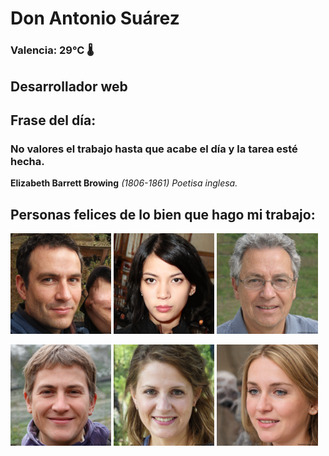 # Don Antonio Suárez
### Valencia:  29°C 🌡️
## Desarrollador web
## Frase del día:
<!-- START QUOTE -->
### No valores el trabajo hasta que acabe el día y la tarea esté hecha.
**Elizabeth Barrett Browing** *(1806-1861) Poetisa inglesa.*
<!-- END QUOTE -->






## Personas felices de lo bien que hago mi trabajo:

<p float="left">
  <img src="src/image_0.png" width="32%" />
  <img src="src/image_1.png" width="32%" /> 
  <img src="src/image_2.png" width="32%" />
</p>
<p float="left">
  <img src="src/image_3.png" width="32%" />
  <img src="src/image_4.png" width="32%" /> 
  <img src="src/image_5.png" width="32%" />
</p>